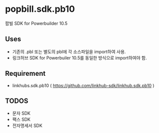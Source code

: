 ﻿popbill.sdk.pb10
===============

팝빌 SDK for Powerbuilder 10.5

Uses
----
* 기존의 .pbl 또는 별도의 pbl에 각 소스파일을 import하여 사용.
* 링크허브 SDK for Powerbuiler 10.5를 동일한 방식으로 import하여야 함.

Requirement
----
* linkhubs.sdk.pb10 ( https://github.com/linkhub-sdk/linkhub.sdk.pb10 )


TODOS
----
* 문자 SDK
* 팩스 SDK
* 전자명세서 SDK
